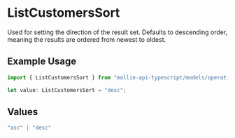 # ListCustomersSort

Used for setting the direction of the result set. Defaults to descending order, meaning the results are ordered from
newest to oldest.

## Example Usage

```typescript
import { ListCustomersSort } from "mollie-api-typescript/models/operations";

let value: ListCustomersSort = "desc";
```

## Values

```typescript
"asc" | "desc"
```